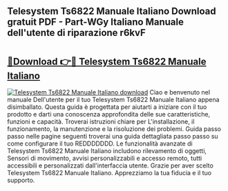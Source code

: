 ## Telesystem Ts6822 Manuale Italiano Download gratuit PDF - Part-WGy Italiano Manuale dell'utente di riparazione r6kvF

# <h2><a href="http://df9oqo.blite.top/?on=Telesystem+Ts6822+Manuale+Italiano">🔗Download 👉🔴 Telesystem Ts6822 Manuale Italiano</a></h2>

[![Telesystem Ts6822 Manuale Italiano download](https://i.imgur.com/lujVjoI.png)](http://df9oqo.blite.top/?on=Telesystem+Ts6822+Manuale+Italiano)
Ciao e benvenuto nel manuale Dell'utente per il tuo Telesystem Ts6822 Manuale Italiano appena disimballato. Questa guida è progettata per aiutarti a iniziare con il tuo prodotto e darti una conoscenza approfondita delle sue caratteristiche, funzioni e capacità. Troverai istruzioni chiare per L'installazione, il funzionamento, la manutenzione e la risoluzione dei problemi. Guida passo passo nelle pagine seguenti troverai una guida dettagliata passo passo su come configurare il tuo REDDDDDDD. Le funzionalità avanzate di Telesystem Ts6822 Manuale Italiano includono rilevamento di oggetti, Sensori di movimento, avvisi personalizzabili e accesso remoto, tutti accessibili e personalizzati dall'interfaccia utente. Grazie per aver scelto Telesystem Ts6822 Manuale Italiano. Apprezziamo la tua fiducia e il tuo supporto.

